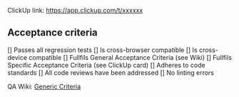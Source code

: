 ClickUp link: https://app.clickup.com/t/xxxxxx

## Acceptance criteria
[] Passes all regression tests
[] Is cross-browser compatible
[] Is cross-device compatible
[] Fullfils General Acceptance Criteria (see Wiki)
[] Fullfils Specific Acceptance Criteria (see ClickUp card)
[] Adheres to code standards
[] All code reviews have been addressed
[] No linting errors

QA Wiki: [Generic Criteria](https://wiki.graffino.net/doc/3-quality-assurance-ZumRyZV3ay)
